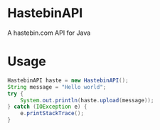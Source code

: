 # HastebinAPI
A hastebin.com API for Java

# Usage

```java 
HastebinAPI haste = new HastebinAPI();
String message = "Hello world";
try {
    System.out.println(haste.upload(message));
} catch (IOException e) {
    e.printStackTrace();
}
```